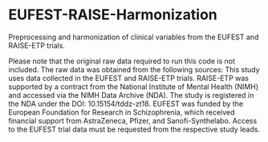 # EUFEST-RAISE-Harmonization
Preprocessing and harmonization of clinical variables from the EUFEST and RAISE-ETP trials.

Please note that the original raw data required to run this code is not included. The raw data was obtained from the following sources:
This study uses data collected in the EUFEST and RAISE-ETP trials. RAISE-ETP was supported by a contract from the National Institute of Mental Health (NIMH) and accessed via the NIMH Data Archive (NDA). The study is registered in the NDA under the DOI: 10.15154/tddz-zt18.
EUFEST was funded by the European Foundation for Research in Schizophrenia, which received financial support from AstraZeneca, Pfizer, and Sanofi-Synthelabo.
Access to the EUFEST trial data must be requested from the respective study leads.
